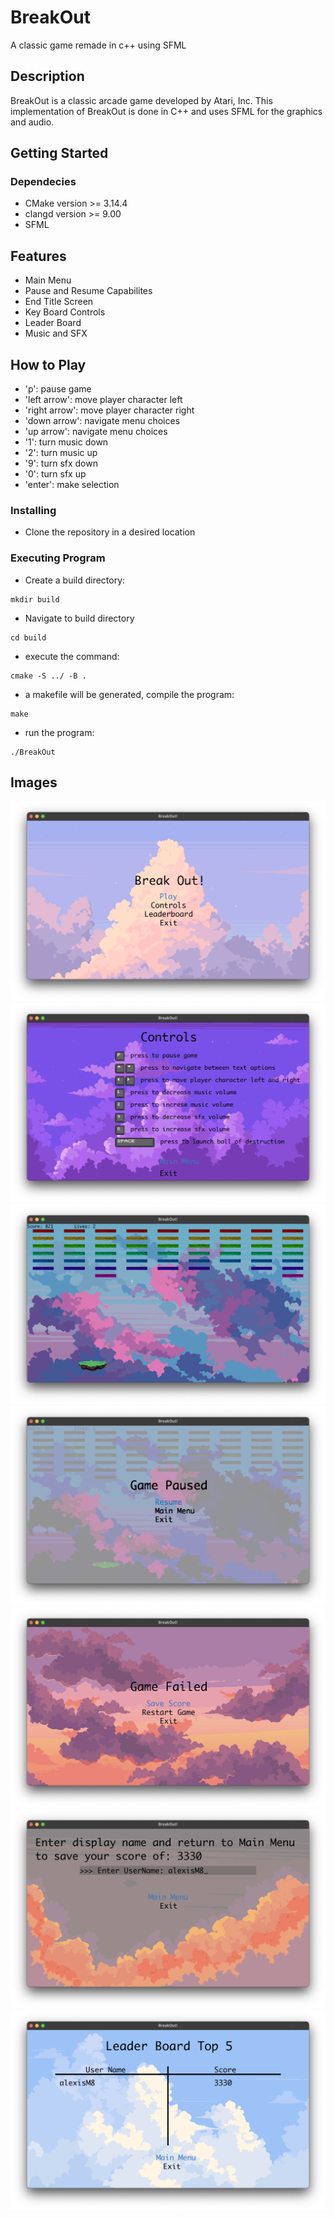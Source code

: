 # BreakOut

A classic game remade in c++ using SFML

## Description

BreakOut is a classic arcade game developed by Atari, Inc. This implementation of BreakOut is done in C++ and uses SFML for the graphics and audio. 

## Getting Started 

### Dependecies

* CMake version >= 3.14.4
* clangd version >= 9.00
* SFML

## Features

 - Main Menu
 - Pause and Resume Capabilites
 - End Title Screen
 - Key Board Controls
 - Leader Board
 - Music and SFX

## How to Play

 - 'p': pause game
 - 'left arrow': move player character left 
 - 'right arrow': move player character right
 - 'down arrow': navigate menu choices 
 - 'up arrow': navigate menu choices 
 - '1': turn music down
 - '2': turn music up
 - '9': turn sfx down
 - '0': turn sfx up
 - 'enter': make selection

### Installing

* Clone the repository in a desired location

### Executing Program

* Create a build directory: 
```
mkdir build
```
* Navigate to build directory
```
cd build
```
* execute the command:
```
cmake -S ../ -B .
```
* a makefile will be generated, compile the program:
```
make
```
* run the program:
```
./BreakOut
```
## Images 
![Main Menu](https://github.com/alexisM8/BreakOut/blob/main/images/mainmenu.png)
![Controls](https://github.com/alexisM8/BreakOut/blob/main/images/controls.png)
![Game Play](https://github.com/alexisM8/BreakOut/blob/main/images/gameplay.png)
![Paused Game](https://github.com/alexisM8/BreakOut/blob/main/images/paused.png)
![Game Over](https://github.com/alexisM8/BreakOut/blob/main/images/gameover.png)
![Save Score](https://github.com/alexisM8/BreakOut/blob/main/images/savescore.png)
![Leader Board](https://github.com/alexisM8/BreakOut/blob/main/images/leaderboard.png)
